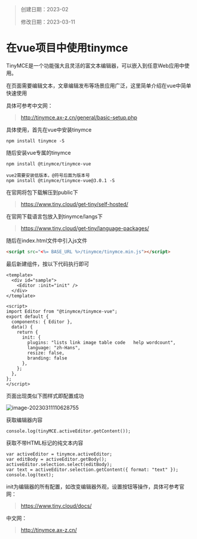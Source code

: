 > 创建日期：2023-02
>
> 修改日期：2023-03-11


#


# 在vue项目中使用tinymce



TinyMCE是一个功能强大且灵活的富文本编辑器，可以嵌入到任意Web应用中使用。



在页面需要编辑文本，文章编辑发布等场景应用广泛，这里简单介绍在vue中简单快速使用

具体可参考中文网：

> http://tinymce.ax-z.cn/general/basic-setup.php



具体使用，首先在vue中安装tinymce

```shell
npm install tinymce -S
```



随后安装vue专属的tinymce

```shell
npm install @tinymce/tinymce-vue

vue2需要安装低版本，@符号后面为版本号
npm install @tinymce/tinymce-vue@3.0.1 -S 
```



在官网将包下载解压到public下

> https://www.tiny.cloud/get-tiny/self-hosted/



在官网下载语言包放入到tinymce/langs下

> https://www.tiny.cloud/get-tiny/language-packages/



随后在index.html文件中引入js文件

```html
<script src="<%= BASE_URL %>/tinymce/tinymce.min.js"></script>
```



最后新建组件，按以下代码执行即可

```vue
<template>
  <div id="sample">
    <Editor :init="init" />
  </div>
</template>

<script>
import Editor from "@tinymce/tinymce-vue";
export default {
  components: { Editor },
  data() {
    return {
      init: {
        plugins: "lists link image table code   help wordcount",
        language: "zh-Hans",
        resize: false,   
        branding: false
      },
    };
  },
};
</script>
```



页面出现类似下图样式即配置成功

![image-20230311110628755](https://yrcx.oss-cn-chengdu.aliyuncs.com/image-20230311110628755.png)



获取编辑器内容
```vue
console.log(tinyMCE.activeEditor.getContent());
```

获取不带HTML标记的纯文本内容
```vue
var activeEditor = tinymce.activeEditor;
var editBody = activeEditor.getBody();
activeEditor.selection.select(editBody);
var text = activeEditor.selection.getContent({ format: "text" });
console.log(text);
```



init为编辑器的所有配置，如改变编辑器外观，设置按钮等操作，具体可参考官网：

> https://www.tiny.cloud/docs/



中文网：

> http://tinymce.ax-z.cn/

